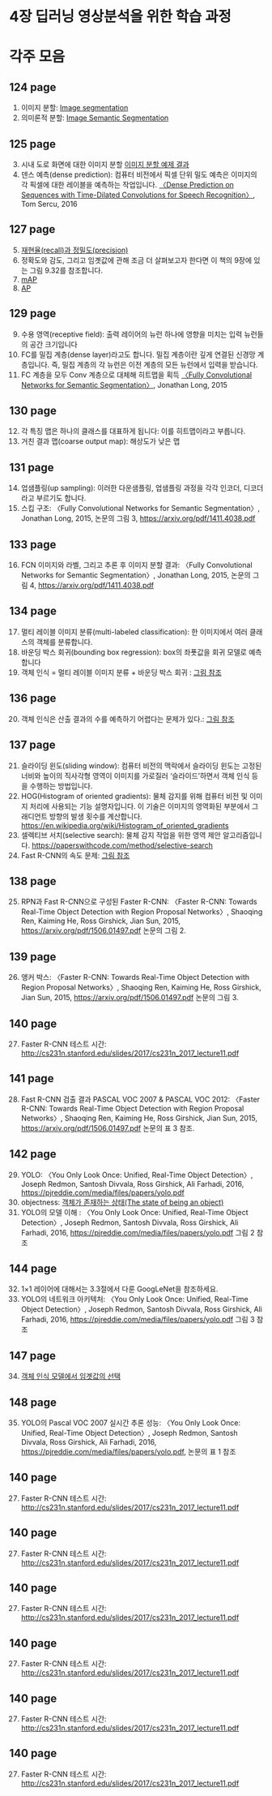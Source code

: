 # 4장 딥러닝 영상분석을 위한 학습 과정 
# 각주 모음

## 124 page
  1. 이미지 분할: [Image segmentation](https://en.wikipedia.org/wiki/Image_segmentation)
  2. 의미론적 분할: [Image Semantic Segmentation](https://wiki.tum.de/display/lfdv/Image+Semantic+Segmentation)

## 125 page     
  3. 시내 도로 화면에 대한 이미지 분할 [이미지 분할 예제 결과](https://colab.research.google.com/drive/1q_eCYEzKxixpCKH1YDsLnsvgxl92ORcv?usp=sharing#scrollTo=p097LwAST1v9)
  4. 덴스 예측(dense prediction): 컴퓨터 비전에서 픽셀 단위 밀도 예측은 이미지의 각 픽셀에 대한 레이블을 예측하는 작업입니다.
  [〈Dense Prediction on Sequences with Time-Dilated Convolutions for Speech Recognition〉](https://arxiv.org/pdf/1611.09288.pdf), Tom Sercu, 2016

## 127 page
  5. [재현율(recall)과 정밀도(precision)](https://en.wikipedia.org/wiki/Precision_and_recall)
  6. 정확도와 감도, 그리고 임곗값에 관해 조금 더 살펴보고자 한다면 이 책의 9장에 있는 그림 9.32를 참조합니다.
  7. [mAP](https://en.wikipedia.org/wiki/Evaluation_measures_(information_retrieval)#Mean_average_precision)
  8. [AP](https://en.wikipedia.org/wiki/Evaluation_measures_(information_retrieval)#Average_precision)

## 129 page     
  9. 수용 영역(receptive field): 출력 레이어의 뉴런 하나에 영향을 미치는 입력 뉴런들의 공간 크기입니다
  10. FC를 밀집 계층(dense layer)라고도 합니다. 밀집 계층이란 깊게 연결된 신경망 계층입니다. 즉, 밀집 계층의 각 뉴런은 이전 계층의 모든 뉴런에서
입력을 받습니다.
  11. FC 계층을 모두 Conv 계층으로 대체해 히트맵을 획득 [〈Fully Convolutional Networks for Semantic Segmentation〉](https://arxiv.org/pdf/1411.4038.pdf), Jonathan Long, 2015

## 130 page
  12. 각 특징 맵은 하나의 클래스를 대표하게 됩니다: 이를 히트맵이라고 부릅니다.
  13. 거친 결과 맵(coarse output map): 해상도가 낮은 맵

## 131 page
  14. 업샘플링(up sampling): 이러한 다운샘플링, 업샘플링 과정을 각각 인코더, 디코더라고 부르기도 합니다.
  15. 스킵 구조: 〈Fully Convolutional Networks for Semantic Segmentation〉, Jonathan Long, 2015, 논문의 그림 3, https://arxiv.org/pdf/1411.4038.pdf

## 133 page
  16. FCN 이미지와 라벨, 그리고 추론 후 이미지 분할 결과: 〈Fully Convolutional Networks for Semantic Segmentation〉, Jonathan Long, 2015, 논문의 그림 4, https://arxiv.org/pdf/1411.4038.pdf

## 134 page
  17. 멀티 레이블 이미지 분류(multi-labeled classification): 한 이미지에서 여러 클래스의 객체를 분류합니다.
  18. 바운딩 박스 회귀(bounding box regression): box의 좌푯값을 회귀 모델로 예측합니다
  19. 객체 인식 = 멀티 레이블 이미지 분류 + 바운딩 박스 회귀 : [그림 참조](http://cs231n.stanford.edu/slides/2017/cs231n_2017_lecture11.pdf)

## 136 page
  20. 객체 인식은 산출 결과의 수를 예측하기 어렵다는 문제가 있다.: [그림 참조](http://cs231n.stanford.edu/slides/2017/cs231n_2017_lecture11.pdf)

## 137 page
  21. 슬라이딩 윈도(sliding window): 컴퓨터 비전의 맥락에서 슬라이딩 윈도는 고정된 너비와 높이의 직사각형 영역이 이미지를 가로질러 ‘슬라이드’하면서
객체 인식 등을 수행하는 방법입니다.
  22. HOG(Histogram of oriented gradients): 물체 감지를 위해 컴퓨터 비전 및 이미지 처리에 사용되는 기능 설명자입니다. 이 기술은 이미지의 영역화된
부분에서 그래디언트 방향의 발생 횟수를 계산합니다. https://en.wikipedia.org/wiki/Histogram_of_oriented_gradients
  23. 셀렉티브 서치(selective search): 물체 감지 작업을 위한 영역 제안 알고리즘입니다. https://paperswithcode.com/method/selective-search
  24. Fast R-CNN의 속도 문제: [그림 참조](http://cs231n.stanford.edu/slides/2017/cs231n_2017_lecture11.pdf)

## 138 page
  25. RPN과 Fast R-CNN으로 구성된 Faster R-CNN: 〈Faster R-CNN: Towards Real-Time Object Detection with Region Proposal Networks〉, Shaoqing Ren, Kaiming He, Ross Girshick, Jian Sun, 2015, https://arxiv.org/pdf/1506.01497.pdf 논문의 그림 2.

## 139 page
  26. 앵커 박스: 〈Faster R-CNN: Towards Real-Time Object Detection with Region Proposal Networks〉, Shaoqing Ren, Kaiming He, Ross Girshick, Jian Sun, 2015, https://arxiv.org/pdf/1506.01497.pdf 논문의 그림 3.

## 140 page
  27. Faster R-CNN 테스트 시간: http://cs231n.stanford.edu/slides/2017/cs231n_2017_lecture11.pdf

## 141 page
  28. Fast R-CNN 검출 결과 PASCAL VOC 2007 & PASCAL VOC 2012: 〈Faster R-CNN: Towards Real-Time Object Detection with Region Proposal Networks〉, Shaoqing Ren, Kaiming He, Ross Girshick, Jian Sun, 2015, https://arxiv.org/pdf/1506.01497.pdf 논문의 표 3 참조.

## 142 page
  29. YOLO: 〈You Only Look Once: Unified, Real-Time Object Detection〉, Joseph Redmon, Santosh Divvala, Ross Girshick, Ali Farhadi, 2016, https://pjreddie.com/media/files/papers/yolo.pdf
  30. objectness: [객체가 존재하는 상태(The state of being an object)](https://en.wiktionary.org/wiki/objectness)
  31. YOLO의 모델 이해 : 〈You Only Look Once: Unified, Real-Time Object Detection〉, Joseph Redmon, Santosh Divvala, Ross Girshick, Ali Farhadi, 2016, https://pjreddie.com/media/files/papers/yolo.pdf 그림 2 참조

## 144 page
  32. 1×1 레이어에 대해서는 3.3절에서 다룬 GoogLeNet을 참조하세요.
  33. YOLO의 네트워크 아키텍처: 〈You Only Look Once: Unified, Real-Time Object Detection〉, Joseph Redmon, Santosh Divvala, Ross Girshick, Ali Farhadi, 2016, https://pjreddie.com/media/files/papers/yolo.pdf 그림 3 참조

## 147 page
  34. [객체 인식 모델에서 임곗값의 선택](https://towardsdatascience.com/non-maximum-suppression-nms-93ce178e177c)

## 148 page
  35. YOLO의 Pascal VOC 2007 실시간 추론 성능: 〈You Only Look Once: Unified, Real-Time Object Detection〉, Joseph Redmon, Santosh Divvala, Ross Girshick, Ali Farhadi, 2016, https://pjreddie.com/media/files/papers/yolo.pdf, 논문의 표 1 참조

## 140 page
  27. Faster R-CNN 테스트 시간: http://cs231n.stanford.edu/slides/2017/cs231n_2017_lecture11.pdf

## 140 page
  27. Faster R-CNN 테스트 시간: http://cs231n.stanford.edu/slides/2017/cs231n_2017_lecture11.pdf

## 140 page
  27. Faster R-CNN 테스트 시간: http://cs231n.stanford.edu/slides/2017/cs231n_2017_lecture11.pdf

## 140 page
  27. Faster R-CNN 테스트 시간: http://cs231n.stanford.edu/slides/2017/cs231n_2017_lecture11.pdf

## 140 page
  27. Faster R-CNN 테스트 시간: http://cs231n.stanford.edu/slides/2017/cs231n_2017_lecture11.pdf

## 140 page
  27. Faster R-CNN 테스트 시간: http://cs231n.stanford.edu/slides/2017/cs231n_2017_lecture11.pdf








     
